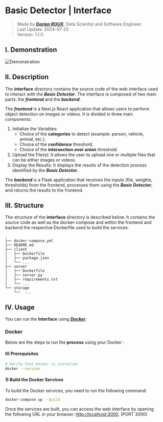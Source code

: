 # Basic Detector | Interface

> Made by [**_Dorian ROUX_**](https://rouxdorian.com), Data Scientist and Software Engineer.  
> Last Update: 2024-07-25    
> Version: 1.1.0

<!-- Demonstration -->
## I. Demonstration
<img src="../static/demonstration-interface.gif" alt="Demonstration"/>     


<!-- Description -->
## II. Description
The **__interface__** directory contains the source code of the web interface used to interact with the **_Basic Detector_**. The interface is composed of two main parts: the **_frontend_** and the **_backend_**. 

The **_frontend_** is a Next.js React application that allows users to perform object detection on images or videos. It is divided in three main components:
1. Initialize the Variables: 
    - Choice of the **categories** to detect (example: person, vehicle, animal, etc.).
    - Choice of the **confidence** threshold.
    - Choice of the **intersection over union** threshold.
2. Upload the File(s):
    It allows the user to upload one or multiple files that can be either images or videos.
3. Display the Results:
    It displays the results of the detection process identified by the **_Basic Detector_**.

The **_backend_** is a Flask application that receives the inputs (file, weights, thresholds) from the frontend, processes them using the **_Basic Detector_**, and returns the results to the frontend. 


<!-- Structure -->
## III. Structure
The structure of the **__interface__** directory is described below. It contains the source code as well as the docker-compose and within the frontend and backend the respective Dockerfile used to build the services.
```
.
├── docker-compose.yml
├── README.md
├── client
│   ├── Dockerfile
│   ├── package.json
|   └── ...
├── server
│   ├── Dockerfile
│   ├── server.py
│   ├── requirements.txt
|   └── ...
└── storage
    └──  ...
```

<!-- Usage -->
## IV. Usage

You can run the **Interface** using **_[Docker](https://www.docker.com/)_**.

### Docker

Below are the steps to run the **process** using your Docker : 

#### **0) Prerequisites**
```bash
# Verify that Docker is installed
docker --version
```


#### **1) Build the Docker Services**
To build the Docker services, you need to run the following command:
```bash
docker-compose up --build
```

Once the services are built, you can access the web interface by opening the following URL in your browser: [http://localhost:3000](http://localhost:3000). (PORT 3000)
